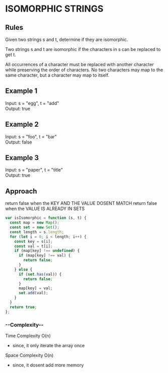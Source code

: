 # ISOMORPHIC STRINGS

## Rules

Given two strings s and t, determine if they are isomorphic.

Two strings s and t are isomorphic if the characters in s can be replaced to get t.

All occurrences of a character must be replaced with another character while preserving the order of characters. No two characters may map to the same character, but a character may map to itself.

## Example 1

Input: s = "egg", t = "add"<br>
Output: true<br>

## Example 2

Input: s = "foo", t = "bar"<br>
Output: false<br>

## Example 3

Input: s = "paper", t = "title"<br>
Output: true<br>

## Approach

return false when the KEY AND THE VALUE DOSENT MATCH
return false when the VALUE IS ALREADY IN SETS

```javascript
var isIsomorphic = function (s, t) {
  const map = new Map();
  const set = new Set();
  const length = s.length;
  for (let i = 0; i < length; i++) {
    const key = s[i];
    const val = t[i];
    if (map[key] !== undefined) {
      if (map[key] !== val) {
        return false;
      }
    } else {
      if (set.has(val)) {
        return false;
      }
      map[key] = val;
      set.add(val);
    }
  }
  return true;
};
```

<h3> --Complexity-- </h3>

Time Complexity O(n)

- since, it only iterate the array once

Space Complexity O(n)

- since, it dosent add more memory
